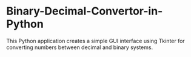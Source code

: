 # Binary-Decimal-Convertor-in-Python
This Python application creates a simple GUI interface using Tkinter for converting numbers between decimal and binary systems.
